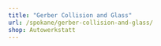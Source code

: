 ```yaml
---
title: "Gerber Collision and Glass"
url: /spokane/gerber-collision-and-glass/
shop: Autowerkstatt
---
```

